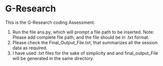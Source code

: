 # G-Research
This is the G-Research coding Assessment.

1. Run the file ans.py, which will prompt a file path to be inserted. Note: Please add complete file path, and the file should be in .txt format.
2. Please check the Final_Output_File.txt, that summarizes all the session data as required.
3. I have used .txt files for the sake of simplicity and and final_output_File will be generated in the same directory.
